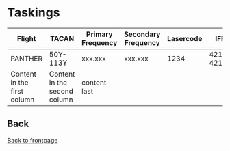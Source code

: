 # Taskings



Flight |TACAN |Primary Frequency | Secondary Frequency | Lasercode | IFF
-------|------|------------------|---------------------|-----------|----
PANTHER|50Y-113Y|xxx.xxx|xxx.xxx|1234|4211-4214
Content in the first column| Content in the second column|content last



## Back
[Back to frontpage](https://132nd-vwing.github.io/OPUF-Brief/)